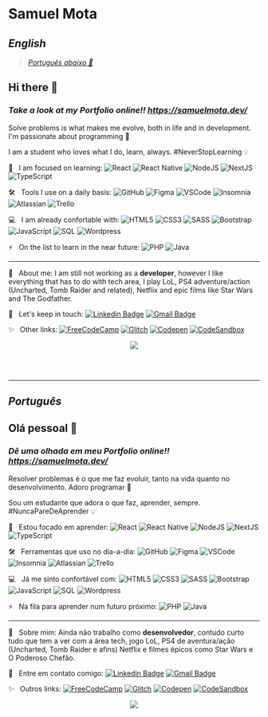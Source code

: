 # Samuel Mota

## *English*
> [*Português abaixo 🔽*](#português)
 
## Hi there 👋

### ***Take a look at my Portfolio online!! https://samuelmota.dev/***

Solve problems is what makes me evolve, both in life and in development. I'm passionate about programming 💛

I am a student who loves what I do, learn, always. #NeverStopLearning 💡

🌱 &nbsp; I am focused on learning:
![React](https://img.shields.io/badge/-React-61DAFB?style=flat&logo=react&logoColor=000)
![React Native](https://img.shields.io/badge/-React--Native-0088CC?style=flat&logo=react&logoColor=fff)
![NodeJS](https://img.shields.io/badge/-NodeJS-339933?style=flat&logo=nodedotjs&logoColor=fff)
![NextJS](https://img.shields.io/badge/-NextJS-000000?style=flat&logo=nextdotjs&logoColor=fff)
![TypeScript](https://img.shields.io/badge/-Typescript-3178C6?style=flat&logo=typescript&logoColor=fff)

🛠️ &nbsp; Tools I use on a daily basis:
![GitHub](https://img.shields.io/badge/-GitHub-181717?style=flat&logo=GitHub&logoColor=fff)
![Figma](https://img.shields.io/badge/-Figma-F24E1E?style=flat&logo=Figma&logoColor=fff)
![VSCode](https://img.shields.io/badge/-VSCode-007acc?style=flat&logo=visual-studio-code&logoColor=fff)
![Insomnia](https://img.shields.io/badge/-Insomnia-5840be?style=flat&logo=insomnia&logoColor=fff)
![Atlassian](https://img.shields.io/badge/-Atlassian-0052CC?style=flat&logo=atlassian&logoColor=fff)
![Trello](https://img.shields.io/badge/-Trello-0079BF?style=flat&logo=trello&logoColor=fff)

💻 &nbsp; I am already confortable with:
![HTML5](https://img.shields.io/badge/-HTML5-E34F26?style=flat&logo=html5&logoColor=fff)
![CSS3](https://img.shields.io/badge/-CSS3-1572B6?style=flat&logo=css3&logoColor=fff)
![SASS](https://img.shields.io/badge/-Sass-CC6699?style=flat&logo=sass&logoColor=fff)
![Bootstrap](https://img.shields.io/badge/-Bootstrap-7952B3?style=flat&logo=bootstrap&logoColor=fff)
![JavaScript](https://img.shields.io/badge/-JavaScript-F7DF1E?style=flat&logo=javascript&logoColor=000)
![SQL](https://img.shields.io/badge/-SQL-4479A1?style=flat&logo=mysql&logoColor=fff)
![Wordpress](https://img.shields.io/badge/-Wordpress-21759B?style=flat&logo=wordpress&logoColor=fff)

⚡ &nbsp; On the list to learn in the near future:
![PHP](https://img.shields.io/badge/-PHP-777BB4?style=flat&logo=php&logoColor=fff)
![Java](https://img.shields.io/badge/-Java-007396?style=flat&logo=java&logoColor=fff)

---

🚀 &nbsp; About me: I am still not working as a **developer**, however I like everything that has to do with tech area, I play LoL, PS4 adventure/action (Uncharted, Tomb Raider and related), Netflix and epic films like Star Wars and The Godfather.

📧 &nbsp; Let's keep in touch: 
[![Linkedin Badge](https://img.shields.io/badge/-Samuel--Mota-blue?style=flat-square&logo=Linkedin&logoColor=white&link=https://www.linkedin.com/in/samuel-mota/)](https://www.linkedin.com/in/samuel-mota/) 
[![Gmail Badge](https://img.shields.io/badge/-smagnun@gmail.com-c14438?style=flat-square&logo=Gmail&logoColor=white&link=mailto:smagnun@gmail.com)](mailto:smagnun@gmail.com)

✨ &nbsp; Other links: 
[![FreeCodeCamp](https://img.shields.io/badge/-FreeCodeCamp-000?style=flat&logo=freecodecamp&logoColor=fff&https://www.freecodecamp.org/samuelmota)](https://www.freecodecamp.org/samuelmota)
[![Glitch](https://img.shields.io/badge/-Glitch-000?style=flat&logo=glitch&logoColor=fff&https://glitch.com/@samuel-mota)](https://glitch.com/@samuel-mota)
[![Codepen](https://img.shields.io/badge/-Codepen-black?style=flat&logo=codepen&logoColor=fff&link=https://codepen.io/samuel-mota)](https://codepen.io/samuel-mota)
[![CodeSandbox](https://img.shields.io/badge/-CodeSandBox-000?style=flat&logo=codesandbox&logoColor=fff&link=https://codesandbox.io/u/samuel-mota)](https://codesandbox.io/u/samuel-mota)

<!--![My Stats](https://github-readme-stats.vercel.app/api/top-langs?username=samuel-mota&show_icons=true&langs_count=8&theme=dracula&locale=en&layout=compact)-->
<p align="center">
  <img src="https://github-readme-stats.vercel.app/api/top-langs?username=samuel-mota&show_icons=true&langs_count=10&theme=dracula&locale=en&layout=compact">
</p>

<br>
<br>

---

## *Português*

## Olá pessoal 👋

### ***Dê uma olhada em meu Portfolio online!! https://samuelmota.dev/***

Resolver problemas é o que me faz evoluir, tanto na vida quanto no desenvolvimento. Adoro programar 💛

Sou um estudante que adora o que faz, aprender, sempre. #NuncaPareDeAprender 💡
 
🌱 &nbsp; Estou focado em aprender:
![React](https://img.shields.io/badge/-React-61DAFB?style=flat&logo=react&logoColor=000)
![React Native](https://img.shields.io/badge/-React--Native-0088CC?style=flat&logo=react&logoColor=fff)
![NodeJS](https://img.shields.io/badge/-NodeJS-339933?style=flat&logo=nodedotjs&logoColor=fff)
![NextJS](https://img.shields.io/badge/-NextJS-000000?style=flat&logo=nextdotjs&logoColor=fff)
![TypeScript](https://img.shields.io/badge/-Typescript-3178C6?style=flat&logo=typescript&logoColor=fff)

🛠️ &nbsp; Ferramentas que uso no dia-a-dia:
![GitHub](https://img.shields.io/badge/-GitHub-181717?style=flat&logo=GitHub&logoColor=fff)
![Figma](https://img.shields.io/badge/-Figma-F24E1E?style=flat&logo=Figma&logoColor=fff)
![VSCode](https://img.shields.io/badge/-VSCode-007acc?style=flat&logo=visual-studio-code&logoColor=fff)
![Insomnia](https://img.shields.io/badge/-Insomnia-5840be?style=flat&logo=insomnia&logoColor=fff)
![Atlassian](https://img.shields.io/badge/-Atlassian-0052CC?style=flat&logo=atlassian&logoColor=fff)
![Trello](https://img.shields.io/badge/-Trello-0079BF?style=flat&logo=trello&logoColor=fff)

💻 &nbsp; Já me sinto confortável com:
![HTML5](https://img.shields.io/badge/-HTML5-E34F26?style=flat&logo=html5&logoColor=fff)
![CSS3](https://img.shields.io/badge/-CSS3-1572B6?style=flat&logo=css3&logoColor=fff)
![SASS](https://img.shields.io/badge/-Sass-CC6699?style=flat&logo=sass&logoColor=fff)
![Bootstrap](https://img.shields.io/badge/-Bootstrap-7952B3?style=flat&logo=bootstrap&logoColor=fff)
![JavaScript](https://img.shields.io/badge/-JavaScript-F7DF1E?style=flat&logo=javascript&logoColor=000)
![SQL](https://img.shields.io/badge/-SQL-4479A1?style=flat&logo=mysql&logoColor=fff)
![Wordpress](https://img.shields.io/badge/-Wordpress-21759B?style=flat&logo=wordpress&logoColor=fff)

⚡ &nbsp; Na fila para aprender num futuro próximo:
![PHP](https://img.shields.io/badge/-PHP-777BB4?style=flat&logo=php&logoColor=fff)
![Java](https://img.shields.io/badge/-Java-007396?style=flat&logo=java&logoColor=fff)

---
 
🚀 &nbsp; Sobre mim: Ainda não trabalho como **desenvolvedor**, contudo curto tudo que tem a ver com a área tech, jogo LoL, PS4 de aventura/ação (Uncharted, Tomb Raider e afins) Netflix e filmes épicos como Star Wars e O Poderoso Chefão.
 
📧 &nbsp; Entre em contato comigo: 
[![Linkedin Badge](https://img.shields.io/badge/-Samuel--Mota-blue?style=flat-square&logo=Linkedin&logoColor=white&link=https://www.linkedin.com/in/samuel-mota/)](https://www.linkedin.com/in/samuel-mota/) 
[![Gmail Badge](https://img.shields.io/badge/-smagnun@gmail.com-c14438?style=flat-square&logo=Gmail&logoColor=white&link=mailto:smagnun@gmail.com)](mailto:smagnun@gmail.com)

✨ &nbsp; Outros links: 
[![FreeCodeCamp](https://img.shields.io/badge/-FreeCodeCamp-000?style=flat&logo=freecodecamp&logoColor=fff&https://www.freecodecamp.org/samuelmota)](https://www.freecodecamp.org/samuelmota)
[![Glitch](https://img.shields.io/badge/-Glitch-000?style=flat&logo=glitch&logoColor=fff&https://glitch.com/@samuel-mota)](https://glitch.com/@samuel-mota)
[![Codepen](https://img.shields.io/badge/-Codepen-black?style=flat&logo=codepen&logoColor=fff&link=https://codepen.io/samuel-mota)](https://codepen.io/samuel-mota)
[![CodeSandbox](https://img.shields.io/badge/-CodeSandBox-000?style=flat&logo=codesandbox&logoColor=fff&link=https://codesandbox.io/u/samuel-mota)](https://codesandbox.io/u/samuel-mota)

<p align="center">
  <img src="https://github-readme-stats.vercel.app/api/top-langs?username=samuel-mota&show_icons=true&langs_count=10&theme=dracula&locale=pt-br&layout=compact">
</p>

<!--
**samuel-mota/samuel-mota** is a ✨ _special_ ✨ repository because its `README.md` (this file) appears on your GitHub profile.

Here are some ideas to get you started:

- 🔭 I’m currently working on ...
- 🌱 I’m currently learning ...
- 👯 I’m looking to collaborate on ...
- 🤔 I’m looking for help with ...
- 💬 Ask me about ...
- 📫 How to reach me: ...
- 😄 Pronouns: ...
- ⚡ Fun fact: ...
-->
